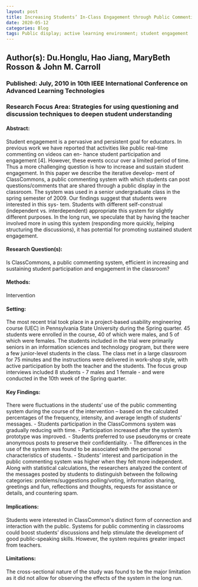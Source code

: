 ```yaml
---
layout: post
title: Increasing Students’ In-Class Engagement through Public Commenting: An Exploratory Study
date: 2020-05-12
categories: Blog
tags: Public display; active learning environment; student engagement
---
```


## Author(s):  Du.Honglu, Hao Jiang, MaryBeth Rosson & John M. Carroll 

### Published: July, 2010 in 10th IEEE International Conference on Advanced Learning Technologies

### Research Focus Area: Strategies for using questioning and discussion techniques to deepen student understanding

#### Abstract:
Student engagement is a pervasive and persistent goal for educators. In previous work we have reported that activities like public real-time commenting on videos can en- hance student participation and engagement [4]. However, these events occur over a limited period of time. Thus a more challenging question is how to increase and sustain student engagement. In this paper we describe the iterative develop- ment of ClassCommons, a public commenting system with which students can post questions/comments that are shared through a public display in the classroom. The system was used in a senior undergraduate class in the spring semester of 2009. Our findings suggest that students were interested in this sys- tem. Students with different self-construal (independent vs. interdependent) appropriate this system for slightly different purposes. In the long run, we speculate that by having the teacher involved more in using this system (responding more quickly, helping structuring the discussions), it has potential for promoting sustained student engagement.


#### Research Question(s):
Is ClassCommons, a public commenting system, efficient in increasing and sustaining student participation and engagement in the classroom? 


#### Methods:
Intervention


#### Setting:
The most recent trial took place in a project-based usability engineering course (UEC) in Pennsylvania State University during the Spring quarter. 45 students were enrolled in the course, 40 of which were males, and 5 of which were females. The students included in the trial were primarily seniors in an information sciences and technology program, but there were a few junior-level students in the class. The class met in a large classroom for 75 minutes and the instructions were delivered in work-shop style, with active participation by both the teacher and the students. The focus group interviews included 8 students - 7 males and 1 female - and were conducted in the 10th week of the Spring quarter. 


#### Key Findings:
There were fluctuations in the students’ use of the public commenting system during the course of the intervention – based on the calculated percentages of the frequency, intensity, and average length of students’ messages.  - Students participation in the ClassCommons system was gradually reducing with time. - Participation increased after the system’s prototype was improved.  - Students preferred to use pseudonyms or create anonymous posts to preserve their confidentiality.  - The differences in the use of the system was found to be associated with the personal characteristics of students. - Students’ interest and participation in the public commenting system was higher when they felt more independent.  Along with statistical calculations, the researchers analyzed the content of the messages posted by students to distinguish between the following categories: problems/suggestions polling/voting, information sharing, greetings and fun, reflections and thoughts, requests for assistance or details, and countering spam. 


#### Implications:
Students were interested in ClassCommon's distinct form of connection and interaction with the public. Systems for public commenting in classrooms could boost students’ discussions and help stimulate the development of good public-speaking skills. However, the system requires greater impact from teachers. 


#### Limitations:
The cross-sectional nature of the study was found to be the major limitation as it did not allow for observing the effects of the system in the long run. 


